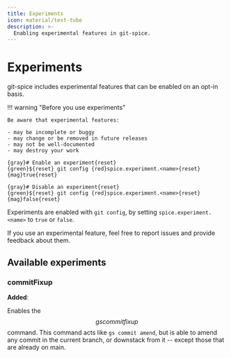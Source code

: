 ```yaml
---
title: Experiments
icon: material/test-tube
description: >-
  Enabling experimental features in git-spice.
---
```


# Experiments

git-spice includes experimental features
that can be enabled on an opt-in basis.

!!! warning "Before you use experiments"

    Be aware that experimental features:

    - may be incomplete or buggy
    - may change or be removed in future releases
    - may not be well-documented
    - may destroy your work

```freeze language="terminal" float="right"
{gray}# Enable an experiment{reset}
{green}${reset} git config {red}spice.experiment.<name>{reset} {mag}true{reset}

{gray}# Disable an experiment{reset}
{green}${reset} git config {red}spice.experiment.<name>{reset} {mag}false{reset}
```

Experiments are enabled with `git config`,
by setting `spice.experiment.<name>` to `true` or `false`.

If you use an experimental feature,
feel free to report issues and provide feedback about them.

## Available experiments

### commitFixup

**Added**: <!-- gs:version v0.18.0 -->
<!-- TODO: **Removed**: -->

Enables the $$gs commit fixup$$ command.
This command acts like `gs commit amend`,
but is able to amend any commit in the current branch,
or downstack from it -- except those that are already on main.
